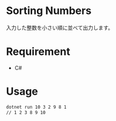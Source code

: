 # Sorting Numbers
入力した整数を小さい順に並べて出力します。

# Requirement
* C#

# Usage
```bash
dotnet run 10 3 2 9 8 1
// 1 2 3 8 9 10
```